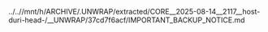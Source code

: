 ../..//mnt/h/ARCHIVE/.UNWRAP/extracted/CORE__2025-08-14__2117__host-duri-head-/__UNWRAP/37cd7f6acf/IMPORTANT_BACKUP_NOTICE.md